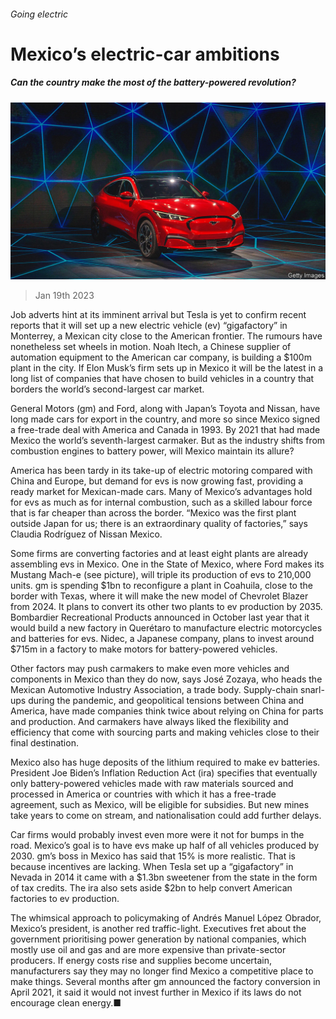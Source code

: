 ###### Going electric

# Mexico’s electric-car ambitions 

##### Can the country make the most of the battery-powered revolution? 

![image](images/20230121_WBP002.jpg) 

> Jan 19th 2023 

Job adverts hint at its imminent arrival but Tesla is yet to confirm recent reports that it will set up a new electric vehicle (ev) “gigafactory” in Monterrey, a Mexican city close to the American frontier. The rumours have nonetheless set wheels in motion. Noah Itech, a Chinese supplier of automation equipment to the American car company, is building a $100m plant in the city. If Elon Musk’s firm sets up in Mexico it will be the latest in a long list of companies that have chosen to build vehicles in a country that borders the world’s second-largest car market.

General Motors (gm) and Ford, along with Japan’s Toyota and Nissan, have long made cars for export in the country, and more so since Mexico signed a free-trade deal with America and Canada in 1993. By 2021 that had made Mexico the world’s seventh-largest carmaker. But as the industry shifts from combustion engines to battery power, will Mexico maintain its allure?

America has been tardy in its take-up of electric motoring compared with China and Europe, but demand for evs is now growing fast, providing a ready market for Mexican-made cars. Many of Mexico’s advantages hold for evs as much as for internal combustion, such as a skilled labour force that is far cheaper than across the border. “Mexico was the first plant outside Japan for us; there is an extraordinary quality of factories,” says Claudia Rodríguez of Nissan Mexico.

Some firms are converting factories and at least eight plants are already assembling evs in Mexico. One in the State of Mexico, where Ford makes its Mustang Mach-e (see picture), will triple its production of evs to 210,000 units. gm is spending $1bn to reconfigure a plant in Coahuila, close to the border with Texas, where it will make the new model of Chevrolet Blazer from 2024. It plans to convert its other two plants to ev production by 2035. Bombardier Recreational Products announced in October last year that it would build a new factory in Querétaro to manufacture electric motorcycles and batteries for evs. Nidec, a Japanese company, plans to invest around $715m in a factory to make motors for battery-powered vehicles. 

Other factors may push carmakers to make even more vehicles and components in Mexico than they do now, says José Zozaya, who heads the Mexican Automotive Industry Association, a trade body. Supply-chain snarl-ups during the pandemic, and geopolitical tensions between China and America, have made companies think twice about relying on China for parts and production. And carmakers have always liked the flexibility and efficiency that come with sourcing parts and making vehicles close to their final destination. 

Mexico also has huge deposits of the lithium required to make ev batteries. President Joe Biden’s Inflation Reduction Act (ira) specifies that eventually only battery-powered vehicles made with raw materials sourced and processed in America or countries with which it has a free-trade agreement, such as Mexico, will be eligible for subsidies. But new mines take years to come on stream, and nationalisation could add further delays.

Car firms would probably invest even more were it not for bumps in the road. Mexico’s goal is to have evs make up half of all vehicles produced by 2030. gm’s boss in Mexico has said that 15% is more realistic. That is because incentives are lacking. When Tesla set up a “gigafactory” in Nevada in 2014 it came with a $1.3bn sweetener from the state in the form of tax credits. The ira also sets aside $2bn to help convert American factories to ev production. 

The whimsical approach to policymaking of Andrés Manuel López Obrador, Mexico’s president, is another red traffic-light. Executives fret about the government prioritising power generation by national companies, which mostly use oil and gas and are more expensive than private-sector producers. If energy costs rise and supplies become uncertain, manufacturers say they may no longer find Mexico a competitive place to make things. Several months after gm announced the factory conversion in April 2021, it said it would not invest further in Mexico if its laws do not encourage clean energy.■


